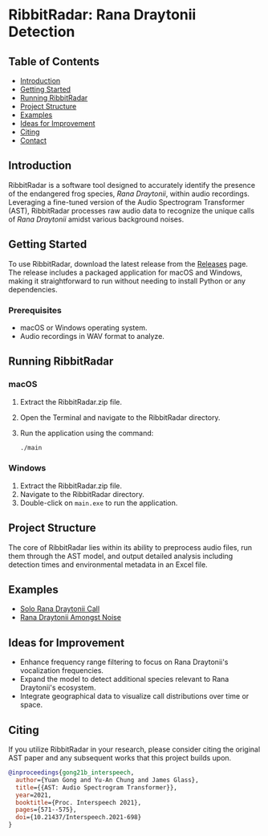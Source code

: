 # RibbitRadar: Rana Draytonii Detection

## Table of Contents
- [Introduction](#introduction)
- [Getting Started](#getting-started)
- [Running RibbitRadar](#running-ribbitradar)
- [Project Structure](#project-structure)
- [Examples](#examples)
- [Ideas for Improvement](#ideas-for-improvement)
- [Citing](#citing)
- [Contact](#contact)

## Introduction

RibbitRadar is a software tool designed to accurately identify the presence of the endangered frog species, *Rana Draytonii*, within audio recordings. Leveraging a fine-tuned version of the Audio Spectrogram Transformer (AST), RibbitRadar processes raw audio data to recognize the unique calls of *Rana Draytonii* amidst various background noises.

## Getting Started

To use RibbitRadar, download the latest release from the [Releases](https://github.com/Tyler-Schwenk/ribbitradar/releases) page. The release includes a packaged application for macOS and Windows, making it straightforward to run without needing to install Python or any dependencies.

### Prerequisites

- macOS or Windows operating system.
- Audio recordings in WAV format to analyze.

## Running RibbitRadar

### macOS

1. Extract the RibbitRadar.zip file.
2. Open the Terminal and navigate to the RibbitRadar directory.
3. Run the application using the command:

    ```bash
    ./main
    ```

### Windows

1. Extract the RibbitRadar.zip file.
2. Navigate to the RibbitRadar directory.
3. Double-click on `main.exe` to run the application.

## Project Structure

The core of RibbitRadar lies within its ability to preprocess audio files, run them through the AST model, and output detailed analysis including detection times and environmental metadata in an Excel file.

## Examples

- [Solo Rana Draytonii Call](https://example.com)
- [Rana Draytonii Amongst Noise](https://example.com)

## Ideas for Improvement

- Enhance frequency range filtering to focus on Rana Draytonii's vocalization frequencies.
- Expand the model to detect additional species relevant to Rana Draytonii's ecosystem.
- Integrate geographical data to visualize call distributions over time or space.

## Citing

If you utilize RibbitRadar in your research, please consider citing the original AST paper and any subsequent works that this project builds upon.

```bibtex
@inproceedings{gong21b_interspeech,
  author={Yuan Gong and Yu-An Chung and James Glass},
  title={{AST: Audio Spectrogram Transformer}},
  year=2021,
  booktitle={Proc. Interspeech 2021},
  pages={571--575},
  doi={10.21437/Interspeech.2021-698}
}
